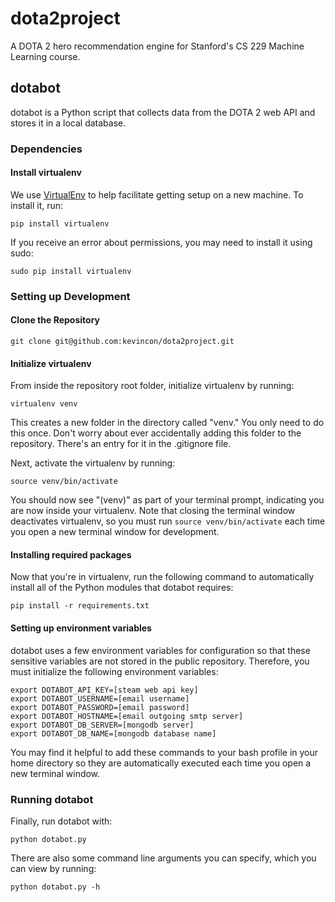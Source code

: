# dota2project

A DOTA 2 hero recommendation engine for Stanford's CS 229 Machine Learning course.

## dotabot

dotabot is a Python script that collects data from the DOTA 2 web API and stores it in a local database.

### Dependencies

#### Install virtualenv

We use [VirtualEnv](http://www.virtualenv.org/en/latest/) to help facilitate getting setup on a new machine.
To install it, run:

    pip install virtualenv
    
If you receive an error about permissions, you may need to install it using sudo:

    sudo pip install virtualenv
    
### Setting up Development

#### Clone the Repository

    git clone git@github.com:kevincon/dota2project.git

#### Initialize virtualenv

From inside the repository root folder, initialize virtualenv by running:

    virtualenv venv
    
This creates a new folder in the directory called "venv." You only need to do this once. Don't worry about ever accidentally adding this folder to the repository. There's an entry for it in the .gitignore file.

Next, activate the virtualenv by running:

    source venv/bin/activate
    
You should now see "(venv)" as part of your terminal prompt, indicating you are now inside your virtualenv. Note that closing the terminal window deactivates virtualenv, so you must run ```source venv/bin/activate``` each time you open a new terminal window for development.

#### Installing required packages

Now that you're in virtualenv, run the following command to automatically install all of the Python modules that dotabot requires:

    pip install -r requirements.txt

#### Setting up environment variables

dotabot uses a few environment variables for configuration so that these sensitive variables are not stored in the public repository. Therefore, you must initialize the following environment variables:

    export DOTABOT_API_KEY=[steam web api key]
    export DOTABOT_USERNAME=[email username]
    export DOTABOT_PASSWORD=[email password]
    export DOTABOT_HOSTNAME=[email outgoing smtp server]
    export DOTABOT_DB_SERVER=[mongodb server]
    export DOTABOT_DB_NAME=[mongodb database name]
    
You may find it helpful to add these commands to your bash profile in your home directory so they are automatically executed each time you open a new terminal window.

### Running dotabot

Finally, run dotabot with:

    python dotabot.py
    
There are also some command line arguments you can specify, which you can view by running:

    python dotabot.py -h
